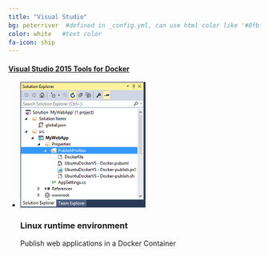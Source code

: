 ```yaml
---
title: "Visual Studio"
bg: peterriver  #defined in _config.yml, can use html color like '#0fbfcf'
color: white   #text color
fa-icon: ship
---
```


#### [Visual Studio 2015 Tools for Docker](https://visualstudiogallery.msdn.microsoft.com/6f638067-027d-4817-bcc7-aa94163338f0)

<ul class="screenshot-images">
  <li>
      <img src="../img/misc/vs-deploy.png">
      <h3>Linux runtime environment</h3>
      <p>Publish web applications in a Docker Container</p>
  </li>
</ul>
